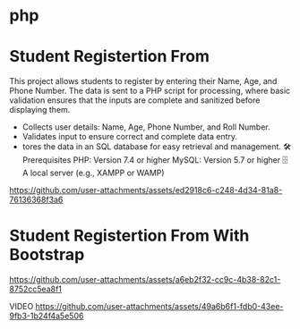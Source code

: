 # php
# Student Registertion From
This project allows students to register by entering their Name, Age, and Phone Number. The data is sent to a PHP script for processing, where basic validation ensures that the inputs are complete and sanitized before displaying them.

* Collects user details: Name, Age, Phone Number, and Roll Number.
*  Validates input to ensure correct and complete data entry.
*  tores the data in an SQL database for easy retrieval and management.
🛠️ Prerequisites
PHP: Version 7.4 or higher 
MySQL: Version 5.7 or higher 🗄
A local server (e.g., XAMPP or WAMP) 

https://github.com/user-attachments/assets/ed2918c6-c248-4d34-81a8-76136368f3a6

# Student Registertion From With Bootstrap 
https://github.com/user-attachments/assets/a6eb2f32-cc9c-4b38-82c1-8752cc5ea8f1

VIDEO
https://github.com/user-attachments/assets/49a6b6f1-fdb0-43ee-9fb3-1b24f4a5e506

